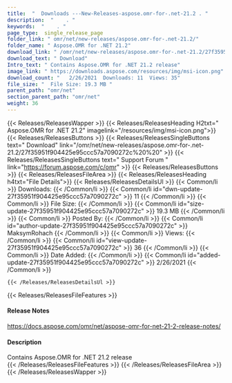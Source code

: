 ```yaml
---
title:  "  Downloads ---New-Releases-aspose.omr-for-.net-21.2 . " 
description:  "    . " 
keywords:  "    . " 
page_type:  single_release_page
folder_link: " omr/net/new-releases/aspose.omr-for-.net-21.2/"
folder_name: " Aspose.OMR for .NET 21.2"
download_link: " /omr/net/new-releases/aspose.omr-for-.net-21.2/27f35951f904425e95ccc57a7090272c"
download_text: " Download"
Intro_text: " Contains Aspose.OMR for .NET 21.2 release"
image_link: " https://downloads.aspose.com/resources/img/msi-icon.png"
download_count: "   2/26/2021  Downloads: 11  Views: 35"
file_size: "  File Size: 19.3 MB "
parent_path: "omr/net"
section_parent_path: "omr/net"
weight: 36 
---
```


{{< Releases/ReleasesWapper >}}
  {{< Releases/ReleasesHeading H2txt=" Aspose.OMR for .NET 21.2" imagelink="/resources/img/msi-icon.png">}}
  {{< Releases/ReleasesButtons >}}
    {{< Releases/ReleasesSingleButtons text=" Download" link="/omr/net/new-releases/aspose.omr-for-.net-21.2/27f35951f904425e95ccc57a7090272c%20%20" >}}
    {{< Releases/ReleasesSingleButtons text=" Support Forum " link="https://forum.aspose.com/c/omr" >}}
  {{< Releases/ReleasesButtons >}}
  {{< Releases/ReleasesFileArea >}}
    {{< Releases/ReleasesHeading h4txt="File Details">}}
    {{< Releases/ReleasesDetailsUl >}}
            {{< Common/li  >}} Downloads: {{< /Common/li >}} 
      {{< Common/li id="dwn-update-27f35951f904425e95ccc57a7090272c" >}} 11 {{< /Common/li >}} 
      {{< Common/li  >}} File Size: {{< /Common/li >}} 
      {{< Common/li id="size-update-27f35951f904425e95ccc57a7090272c" >}} 19.3 MB {{< /Common/li >}} 
      {{< Common/li  >}} Posted By: {{< /Common/li >}} 
      {{< Common/li id="author-update-27f35951f904425e95ccc57a7090272c" >}} MaksymRohach {{< /Common/li >}} 
      {{< Common/li  >}} Views: {{< /Common/li >}} 
      {{< Common/li id="view-update-27f35951f904425e95ccc57a7090272c" >}} 36 {{< /Common/li >}} 
      {{< Common/li  >}} Date Added: {{< /Common/li >}} 
      {{< Common/li id="added-update-27f35951f904425e95ccc57a7090272c" >}} 2/26/2021 {{< /Common/li >}} 

    {{< /Releases/ReleasesDetailsUl >}}

  {{< Releases/ReleasesFileFeatures >}}
      <h4>Release Notes</h4><div><a href="https://docs.aspose.com/omr/net/aspose-omr-for-net-21-2-release-notes/">https://docs.aspose.com/omr/net/aspose-omr-for-net-21-2-release-notes/</a></div><h4>Description</h4><div class="HTMLDescription">Contains Aspose.OMR for .NET 21.2 release</div>
  {{< /Releases/ReleasesFileFeatures >}}
 {{< /Releases/ReleasesFileArea >}}
{{< /Releases/ReleasesWapper >}}


